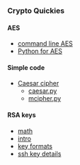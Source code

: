 ### Crypto Quickies

#### AES
- [command line AES](openssl-aes.md)
- [Python for AES](python-aes.md)

#### Simple code
- [Caesar cipher](caesar.md)
    - [caesar.py](
caesar.py)
    - [mcipher.py](mcipher.py)

#### RSA keys
- [math](public-key_math.md)
- [intro](RSA_key_intro.md)
- [key formats](RSA_key_formats.md)
- [ssh key details](RSA_key_ssh.md)
